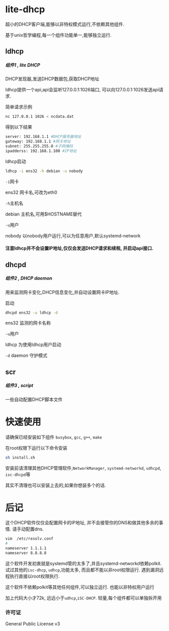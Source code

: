 # lite-dhcp
超小的DHCP客户端,能够以非特权模式运行,不依赖其他组件.

基于unix哲学编程,每一个组件功能单一,能够独立运行.

## ldhcp
##### 组件1 , lite DHCP

DHCP发现器,发送DHCP数据包,获取DHCP地址

ldhcp提供一个api,api会监听127.0.0.1:1026端口, 可以向127.0.0.1:1026发送api请求.

简单请求示例

```bash
nc 127.0.0.1 1026 < ncdata.dat 
```

得到以下结果
```bash
server: 192.168.1.1 #DHCP服务器地址
gateway: 192.168.1.1 #网关地址
subnet: 255.255.255.0 #子网掩码
ipadderss: 192.168.1.100 #IP地址
```

ldhcp启动

```bash
ldhcp -i ens32 -h debian -u nobody
```
`-i`网卡

ens32 网卡名,可改为eth0

`-h`主机名

debian 主机名,可用$HOSTNAME替代

`-u`用户

nobody 以nobody用户运行,可以为任意用户,默认systemd-network

#### 注意ldhcp并不会设置IP地址,仅仅会发送DHCP请求和续租, 并启动api接口.

## dhcpd
##### 组件2 , DHCP daemon

用来监测网卡变化,DHCP信息变化,并自动设置网卡IP地址.

启动
```bash
dhcpd ens32 -u ldhcp -d 
```

ens32 监测的网卡名称

`-u`用户

ldhcp 为使用ldhcp用户启动

`-d` daemon 守护模式

## scr
##### 组件3 , script

一些自动配置DHCP脚本文件

# 快速使用

请确保已经安装如下组件
`busybox`, `gcc`, `g++`, `make`

在root权限下运行以下命令安装

```bash
sh install.sh
```

安装前请清理其他DHCP管理软件,`NetworkManager`, `systemd-networkd`, `udhcpd`, `isc-dhcpd`等

其实不清理也可以安装上去的,如果你想装多个的话.

# 后记
这个DHCP软件仅仅会配置网卡的IP地址, 并不会接管你的DNS和做其他多余的事情. 请手动配置dns.

```bash
vim  /etc/resolv.conf
#
nameserver 1.1.1.1
nameserver 8.8.8.8
```

这个软件开发初衷就是systemd管的太多了,并且systemd-networkd依赖polkit. 试过其他的`isc-dhcp`, `udhcp`,功能太多, 而且都不能以非root权限运行. 遇到漏洞远程执行直接以root权限执行.

这个软件不依赖polkit等其他任何组件,可以独立运行. 也能以非特权用户运行

加上代码大小才72k, 远远小于`udhcp`,`iSC-DHCP`. 轻量,每个组件都可以单独拆开用

### 许可证
General Public License v3
